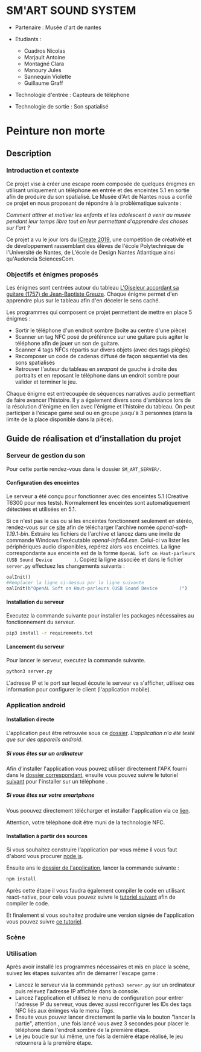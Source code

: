 # SM'ART SOUND SYSTEM

- Partenaire : Musée d'art de nantes

- Etudiants : 

	- Cuadros Nicolas
	- Marjault Antoine
	- Montagné Clara
	- Manoury Jules
	- Sannequin Violette
	- Guillaume Graff


- Technologie d'entrée : Capteurs de téléphone

- Technologie de sortie : Son spatialisé

  

# Peinture non morte

## Description

### Introduction et contexte

Ce projet vise à créer une escape room composée de quelques énigmes en utilisant uniquement un téléphone en entrée et des enceintes 5.1 en sortie afin de produire du son spatialisé.
Le Musée d'Art de Nantes nous a confié ce projet en nous proposant de répondre à la problématique suivante :

*Comment attirer et motiver les enfants et les adolescent à venir au musée pendant leur temps libre tout en leur permettant d'apprendre des choses sur l'art ?*

Ce projet a vu le jour lors du [ICreate 2019](https://projeticreate2019.wixsite.com/icreate19?fbclid=IwAR3sZtT69xuDUp60zoIqp_Ut2Em7cNhtB9y3uWBsRF6w7pOj3tiniH10_LM), une compétition de créativité et de développement rassemblant des élèves de l'école Polytechnique de l'Université de Nantes, de L'école de Design Nantes Atlantique ainsi qu'Audencia SciencesCom.

### Objectifs et énigmes proposés

Les énigmes sont centrées autour du tableau [L'Oiseleur accordant sa guitare (1757) de Jean-Baptiste Greuze](https://fr.wikipedia.org/wiki/Jean-Baptiste_Greuze).
Chaque énigme permet d'en apprendre plus sur le tableau afin d'en déceler le sens caché.

Les programmes qui composent ce projet permettent de mettre en place 5 énigmes :
- Sortir le téléphone d'un endroit sombre (boîte au centre d'une pièce)
- Scanner un tag NFC posé de préférence sur une guitare puis agiter le téléphone afin de jouer un son de guitare.
- Scanner 4 tags NFCs répartis sur divers objets (avec des tags piégés)
- Recomposer un code de cadenas diffusé de façon séquentiel via des sons spatialisés
- Retrouver l'auteur du tableau en *swapant* de gauche à droite des portraits et en reposant le téléphone dans un endroit sombre pour valider et terminer le jeu.

Chaque énigme est entrecoupée de séquences narratives audio permettant de faire avancer l'histoire.
Il y a également divers sons d'ambiance lors de la résolution d'énigme en lien avec l'énigme et l'histoire du tableau.
On peut participer à l'escape game seul ou en groupe jusqu'à 3 personnes (dans la limite de la place disponible dans la pièce).

## Guide de réalisation et d’installation du projet

### Serveur de gestion du son

Pour cette partie rendez-vous dans le dossier ```SM_ART_SERVER/```.

#### Configuration des enceintes

Le serveur a été conçu pour fonctionner avec des enceintes 5.1 (Creative T6300 pour nos tests). Normalement les enceintes sont automatiquement détectées et utilisées en 5.1.

Si ce n'est pas le cas ou si les enceintes fonctionnent seulement en stéréo, rendez-vous sur ce [site](https://kcat.strangesoft.net/openal.html) afin de télécharger l'archive nomée *openal-soft-1.19.1-bin*.
Extraire les fichiers de l'archive et lancez dans une invite de commande Windows l'exécutable *openal-info64.exe*. Celui-ci va lister les périphériques audio disponibles, repérez alors vos enceintes. La ligne correspondante aux enceinte est de la forme ```OpenAL Soft on Haut-parleurs (USB Sound Device        )```.
Copiez la ligne associée et dans le fichier ```server.py``` effectuez les changements suivants :

```python
oalInit()
#Remplacer la ligne ci-dessus par la ligne suivante
oalInit(b"OpenAL Soft on Haut-parleurs (USB Sound Device        )")
```

#### Installation du serveur
Executez la commande suivante pour installer les packages nécessaires au fonctionnement du serveur.

```bash
pip3 install -r requirements.txt
```

#### Lancement du serveur
Pour lancer le serveur, executez la commande suivante.
```bash
python3 server.py
```
L'adresse IP et le port sur lequel écoute le serveur va s'afficher, utilisez ces information pour configurer le client (l'application mobile).

### Application android

#### Installation directe

L'application peut être retrouvée sous ce [dossier](./SM_ART/).
*L'application n'a été testé que sur des appareils android*.
##### Si vous êtes sur un ordinateur

Afin d'installer l'application vous pouvez utiliser directement l'APK fourni dans le [dossier correspondant](./SM_ART/apk), ensuite vous pouvez suivre le tutoriel [suivant](https://www.wondershare.com/fr/mobile-phone/installer-android-application.html) pour l'installer sur un téléphone  .

##### Si vous êtes sur votre smartphone

Vous poouvez directement télécharger et installer l'application via ce [lien](https://github.com/CuadrosNicolas/ICreate2019/raw/master/SM_ART/apk/app-release.apk).

Attention, votre téléphone doit être muni de la technologie NFC.

#### Installation à partir des sources

Si vous souhaitez construire l'application par vous même il vous faut d'abord vous procurer [node js](https://nodejs.org/en/).

Ensuite ans le [dossier de l'application](./SM_ART), lancer la commande suivante :
```bash
npm install
```

Après cette étape il vous faudra également compiler le code en utilisant react-native, pour cela vous pouvez suivre le [tutoriel suivant](https://facebook.github.io/react-native/docs/running-on-device) afin de compiler le code.

Et finalement si vous souhaitez produire une version signée de l'application vous pouvez suivre [ce tutoriel](https://facebook.github.io/react-native/docs/signed-apk-android).

### Scène

### Utilisation

Après avoir installé les programmes nécessaires et mis en place la scène, suivez les étapes suivantes afin de démarrer l'escape game :
- Lancez le serveur  via la commande ```python3 server.py``` sur un ordinateur puis relevez l'adresse IP affichée dans la console.
- Lancez l'application et utilisez le menu de configuration pour entrer l'adresse IP du serveur, vous devez aussi reconfigurer les IDs des tags NFC liés aux énimges via le menu *Tags*.
- Ensuite vous pouvez lancer directement la partie via le bouton "lancer la partie", attention , une fois lancé vous avez 3 secondes pour placer le téléphone dans l'endroit sombre de la première étape.
- Le jeu boucle sur lui même, une fois la dernière étape réalisé, le jeu retournera à la première étape.
